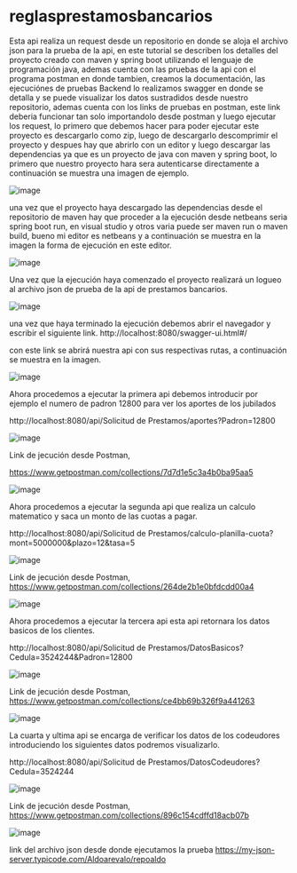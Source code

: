 # reglasprestamosbancarios
Esta api realiza un request desde un repositorio en donde se aloja el archivo json para la prueba de la api, en este tutorial se describen los detalles del proyecto creado con maven y spring boot utilizando el lenguaje de programación java, ademas cuenta con las pruebas de la api con el programa postman en donde tambien, creamos la documentación, las ejecuciónes de pruebas Backend lo realizamos swagger en donde se detalla y se puede visualizar los datos sustradidos desde nuestro repositorio, ademas cuenta con los links de pruebas en postman, este link deberia funcionar tan solo importandolo desde postman y luego ejecutar los request,
lo primero que debemos hacer para poder ejecutar este proyecto es descargarlo como zip, luego de descargarlo descomprimir el proyecto y despues hay que abrirlo con un editor y luego descargar las dependencias ya que es un proyecto de java con maven y spring boot, lo primero que nuestro proyecto hara sera autenticarse directamente a continuación se muestra una imagen de ejemplo.

![image](https://user-images.githubusercontent.com/57592844/113493128-beb7cd80-94aa-11eb-97b9-180b8385449d.png)

una vez que el proyecto haya descargado las dependencias desde el repositorio de maven hay que proceder a la ejecución desde netbeans seria spring boot run, en visual studio y otros varia puede ser maven run o maven build, bueno mi editor es netbeans y a continuación se muestra en la imagen la forma de ejecución en este editor.

![image](https://user-images.githubusercontent.com/57592844/113493162-1c4c1a00-94ab-11eb-98fb-06ca2be455b7.png)

Una vez que la ejecución haya comenzado el proyecto realizará un logueo al archivo json de prueba de la api de prestamos bancarios.

![image](https://user-images.githubusercontent.com/57592844/113494257-b2d10900-94b4-11eb-90b6-c641d55c0a3a.png)

una vez que haya terminado la ejecución debemos abrir el navegador y escribir el siguiente link. http://localhost:8080/swagger-ui.html#/

con este link se abrirá nuestra api con sus respectivas rutas, a continuación se muestra en la imagen.

![image](https://user-images.githubusercontent.com/57592844/113493235-8fee2700-94ab-11eb-92b1-9d1e4376df42.png)

Ahora procedemos a ejecutar la primera api debemos introducir por ejemplo el numero de padron 12800 para ver los aportes de los jubilados

http://localhost:8080/api/Solicitud de Prestamos/aportes?Padron=12800

![image](https://user-images.githubusercontent.com/57592844/113493272-e9565600-94ab-11eb-83e9-72ced4ea10d2.png)

Link de jecución desde Postman,

https://www.getpostman.com/collections/7d7d1e5c3a4b0ba95aa5

![image](https://user-images.githubusercontent.com/57592844/113493831-06415800-94b1-11eb-937f-6733440c7d30.png)

Ahora procedemos a ejecutar la segunda api que realiza un calculo matematico y saca un monto de las cuotas a pagar.

http://localhost:8080/api/Solicitud de Prestamos/calculo-planilla-cuota?mont=5000000&plazo=12&tasa=5

![image](https://user-images.githubusercontent.com/57592844/113493951-13127b80-94b2-11eb-8d73-19a6a19ae250.png)

Link de jecución desde Postman,
https://www.getpostman.com/collections/264de2b1e0bfdcdd00a4

![image](https://user-images.githubusercontent.com/57592844/113493840-1eb17280-94b1-11eb-8e5a-27ba03f776e5.png)


Ahora procedemos a ejecutar la tercera api esta api retornara los datos basicos de los clientes.

http://localhost:8080/api/Solicitud de Prestamos/DatosBasicos?Cedula=3524244&Padron=12800

![image](https://user-images.githubusercontent.com/57592844/113493958-27ef0f00-94b2-11eb-84e6-80837a60532b.png)

Link de jecución desde Postman,
https://www.getpostman.com/collections/ce4bb69b326f9a441263

![image](https://user-images.githubusercontent.com/57592844/113493850-430d4f00-94b1-11eb-8171-1f876440d79f.png)


La cuarta y ultima api se encarga de verificar los datos de los codeudores introduciendo los siguientes datos podremos visualizarlo.

http://localhost:8080/api/Solicitud de Prestamos/DatosCodeudores?Cedula=3524244

![image](https://user-images.githubusercontent.com/57592844/113493979-3fc69300-94b2-11eb-96e6-69a328c34d1d.png)

Link de jecución desde Postman,
https://www.getpostman.com/collections/896c154cdffd18acb07b

![image](https://user-images.githubusercontent.com/57592844/113493861-53252e80-94b1-11eb-80ca-91ed50b12efa.png)


link del archivo json desde donde ejecutamos la prueba https://my-json-server.typicode.com/Aldoarevalo/repoaldo








